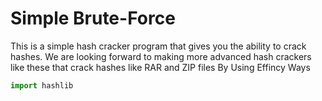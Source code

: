 # Simple Brute-Force
This is a simple hash cracker program that gives you the ability to crack hashes. We are looking forward to making more advanced hash crackers like these that crack hashes like RAR and ZIP files
By Using Effincy Ways

```python
import hashlib
```
